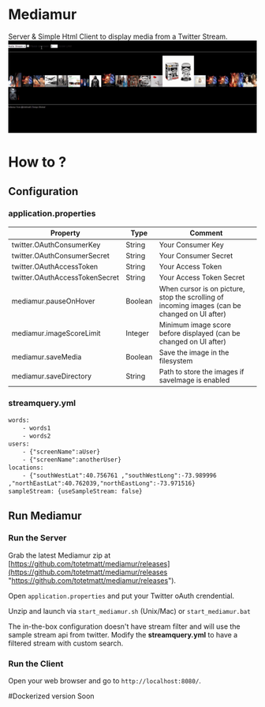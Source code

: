 # Mediamur
Server & Simple Html Client to display media from a Twitter Stream.
![Mediamur Example ](./doc/MediaMur.gif)
# How to ?
## Configuration
### application.properties
| Property                       | Type    | Comment        |
|------------------------------ | ------- | --------------- |
| twitter.OAuthConsumerKey      | String  |Your Consumer Key|
| twitter.OAuthConsumerSecret   | String  |Your Consumer Secret |
| twitter.OAuthAccessToken      | String  |Your Access Token |
| twitter.OAuthAccessTokenSecret| String  | Your Access Token Secret |
| mediamur.pauseOnHover         | Boolean | When cursor is on picture, stop the scrolling of incoming images (can be changed on UI after) |
| mediamur.imageScoreLimit      | Integer | Minimum image score before displayed (can be changed on UI after)|
| mediamur.saveMedia          | Boolean | Save the image in the filesystem |
| mediamur.saveDirectory        | String  | Path to store the images if saveImage is enabled |

### streamquery.yml
```
words:
    - words1
    - words2
users:
    - {"screenName":aUser}
    - {"screenName":anotherUser}
locations:
    - {"southWestLat":40.756761 ,"southWestLong":-73.989996 ,"northEastLat":40.762039,"northEastLong":-73.971516} 
sampleStream: {useSampleStream: false}
```
## Run Mediamur
### Run the Server
Grab the latest Mediamur zip at [https://github.com/totetmatt/mediamur/releases](https://github.com/totetmatt/mediamur/releases "https://github.com/totetmatt/mediamur/releases").

Open `application.properties` and put your Twitter oAuth crendential. 

Unzip and launch via `start_mediamur.sh` (Unix/Mac) or `start_mediamur.bat`

The in-the-box configuration doesn't have stream filter and will use the sample stream api from twitter. Modify the **streamquery.yml** to have a filtered stream with custom search.

### Run the Client
Open your web browser and go to `http://localhost:8080/`.

#Dockerized version
Soon